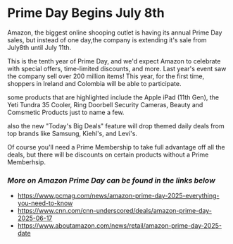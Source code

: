 # Prime Day Begins July 8th

Amazon, the biggest online shooping outlet is having its annual Prime Day sales, but instead of one day,the company is extending it's sale from July8th until July 11th.

This is the tenth year of Prime Day, and we'd expect Amazon to celebrate with special offers, time-limited discounts, and more. Last year's event saw the company sell over 200 million items! This year, for the first time, shoppers in Ireland and Colombia will be able to participate.

some products that are highlighted include the Apple iPad (11th Gen), the Yeti Tundra 35 Cooler, Ring Doorbell Security Cameras, Beauty and Comsmetic Products just to name a few.

also the new "Today's Big Deals" feature will drop themed daily deals from top brands like Samsung, Kiehl's, and Levi's.

Of course you'll need a Prime Membership to take full advantage off all the deals, but there will be discounts on certain products without a Prime Memberhsip.

### ***More on Amazon Prime Day can be found in the links below***

- https://www.pcmag.com/news/amazon-prime-day-2025-everything-you-need-to-know<br/>
- https://www.cnn.com/cnn-underscored/deals/amazon-prime-day-2025-06-17<br/>
- https://www.aboutamazon.com/news/retail/amazon-prime-day-2025-date
